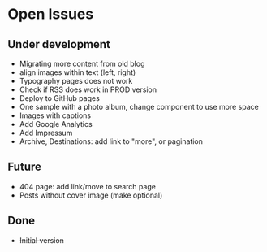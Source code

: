 # Open Issues

## Under development

* Migrating more content from old blog
* align images within text (left, right)
* Typography pages does not work
* Check if RSS does work in PROD version
* Deploy to GitHub pages
* One sample with a photo album, change component to use more space
* Images with captions
* Add Google Analytics
* Add Impressum
* Archive, Destinations: add link to "more", or pagination

## Future

* 404 page: add link/move to search page
* Posts without cover image (make optional)

## Done

* ~~Initial version~~
